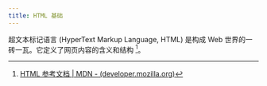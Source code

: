 ```yaml
---
title: HTML 基础
---
```


超文本标记语言 (HyperText Markup Language, HTML) 是构成 Web 世界的一砖一瓦。它定义了网页内容的含义和结构 [^MDN]。

[^MDN]: [HTML 参考文档 | MDN - (developer.mozilla.org)](https://developer.mozilla.org/zh-CN/docs/Web/HTML)
